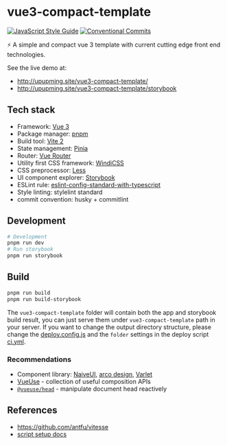 # vue3-compact-template

[![JavaScript Style Guide](https://img.shields.io/badge/code_style-standard-brightgreen.svg?style=flat-square)](https://standardjs.com)
[![Conventional Commits](https://img.shields.io/badge/Conventional%20Commits-1.0.0-yellow.svg?style=flat-square)](https://conventionalcommits.org)

⚡️ A simple and compact vue 3 template with current cutting edge front end technologies.

See the live demo at: 

- http://upupming.site/vue3-compact-template/
- http://upupming.site/vue3-compact-template/storybook

## Tech stack

- Framework: [Vue 3](https://v3.vuejs.org/)
- Package manager: [pnpm](https://github.com/pnpm/pnpm)
- Build tool: [Vite 2](https://vitejs.dev/)
- State management: [Pinia](https://pinia.esm.dev/)
- Router: [Vue Router](https://next.router.vuejs.org/)
- Utility first CSS framework: [WindiCSS](https://windicss.org/)
- CSS preprocessor: [Less](https://lesscss.org/)
- UI component explorer: [Storybook](https://github.com/storybookjs/storybook/)
- ESLint rule: [eslint-config-standard-with-typescript](https://github.com/standard/eslint-config-standard-with-typescript)
- Style linting: stylelint standard
- commit convention: husky + commitlint

## Development

```bash
# Development
pnpm run dev
# Run storybook
pnpm run storybook
```

## Build

```bash
pnpm run build
pnpm run build-storybook
```

The `vue3-compact-template` folder will contain both the app and storybook build result, you can just serve them under `vue3-compact-template` path in your server. If you want to change the output directory structure, please change the [deploy.config.js](deploy.config.js) and the `folder` settings in the deploy script [ci.yml](.github/workflows/ci.yml).

### Recommendations

- Component library: [NaiveUI](https://www.naiveui.com/zh-CN/os-theme), [arco design](https://arco.design/), [Varlet](https://github.com/haoziqaq/varlet)
- [VueUse](https://github.com/antfu/vueuse) - collection of useful composition APIs
- [`@vueuse/head`](https://github.com/vueuse/head) - manipulate document head reactively

## References

- https://github.com/antfu/vitesse
- [script setup docs](https://v3.vuejs.org/api/sfc-script-setup.html#sfc-script-setup)
